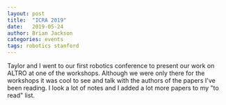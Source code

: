 ```yaml
---
layout: post
title:  "ICRA 2019"
date:   2019-05-24
author: Brian Jackson
categories: events
tags: robotics stanford
---
```


Taylor and I went to our first robotics conference to present our work on ALTRO at one of the workshops. Although we were only there for the workshops it was cool to see and talk with the authors of the papers I've been reading. I look a lot of notes and I added a lot more papers to my "to read" list. 
